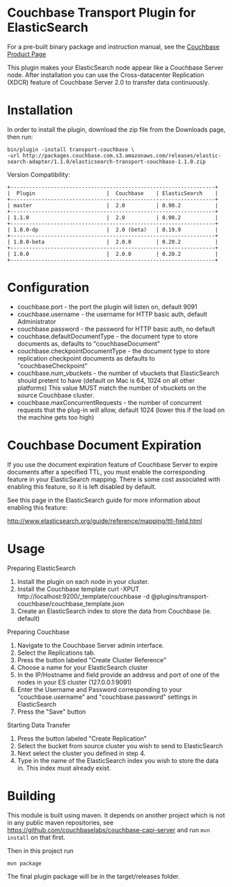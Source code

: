 Couchbase Transport Plugin for ElasticSearch
=================================================

For a pre-built binary package and instruction manual, see the [Couchbase Product Page](http://www.couchbase.com/elasticsearch-plug-in)

This plugin makes your ElasticSearch node appear like a Couchbase Server node.  After installation you can use the Cross-datacenter Replication (XDCR) feature of Couchbase Server 2.0 to transfer data continuously.

Installation
============

In order to install the plugin, download the zip file from the Downloads page, then run: 

    bin/plugin -install transport-couchbase \
    -url http://packages.couchbase.com.s3.amazonaws.com/releases/elastic-search-adapter/1.1.0/elasticsearch-transport-couchbase-1.1.0.zip
    
Version Compatibility:

    +------------------------------------------------------------------+
    |  Plugin                       |  Couchbase    | ElasticSearch    |
    +------------------------------------------------------------------+
    | master                        |  2.0          | 0.90.2           |
    +------------------------------------------------------------------+
    | 1.1.0                         |  2.0          | 0.90.2           |
    +------------------------------------------------------------------+
    | 1.0.0-dp                      |  2.0 (beta)   | 0.19.9           |
    +------------------------------------------------------------------+
    | 1.0.0-beta                    |  2.0.0        | 0.20.2           |
    +------------------------------------------------------------------+
    | 1.0.0                         |  2.0.0        | 0.20.2           |
    +------------------------------------------------------------------+
    
Configuration
=============

- couchbase.port - the port the plugin will listen on, default 9091
- couchbase.username - the username for HTTP basic auth, default Administrator
- couchbase.password - the password for HTTP basic auth, no default
- couchbase.defaultDocumentType - the document type to store documents as, defaults to "couchbaseDocument"
- couchbase.checkpointDocumentType - the document type to store replication checkpoint documents as defaults to "couchbaseCheckpoint"
- couchbase.num_vbuckets - the number of vbuckets that ElasticSearch should pretent to have (default on Mac is 64, 1024 on all other platforms)  This value MUST match the number of vbuckets on the source Couchbase cluster.
- couchbase.maxConcurrentRequests - the number of concurrent requests that the plug-in will allow, default 1024 (lower this if the load on the machine gets too high)

Couchbase Document Expiration
=============================

If you use the document expiration feature of Couchbase Server to expire documents after a specified TTL, you must enable the corresponding feature in your ElasticSearch mapping.  There is some cost associated with enabling this feature, so it is left disabled by default.

See this page in the ElasticSearch guide for more information about enabling this feature:

http://www.elasticsearch.org/guide/reference/mapping/ttl-field.html


Usage
=====

Preparing ElasticSearch

1. Install the plugin on each node in your cluster.
2. Install the Couchbase template
    curl -XPUT http://localhost:9200/_template/couchbase -d @plugins/transport-couchbase/couchbase_template.json
3. Create an ElasticSearch index to store the data from Couchbase (ie. default)

Preparing Couchbase

1. Navigate to the Couchbase Server admin interface.
2. Select the Replications tab.
3. Press the button labeled "Create Cluster Reference"
4. Choose a name for your ElasticSearch cluster
5. In the IP/Hostname and field provide an address and port of one of the nodes in your ES cluster (127.0.0.1:9091)
6. Enter the Username and Password corresponding to your "couchbase.username" and "couchbase.password" settings in ElasticSearch
7. Press the "Save" button

Starting Data Transfer

1. Press the button labeled "Create Replication"
2. Select the bucket from source cluster you wish to send to ElasticSearch
3. Next select the cluster you defined in step 4.
4. Type in the name of the ElasticSearch index you wish to store the data in.  This index must already exist.

Building
========

This module is built using maven.  It depends on another project which is not in any public maven repositories, see https://github.com/couchbaselabs/couchbase-capi-server and run `mvn install` on that first.

Then in this project run

    mvn package
    
The final plugin package will be in the target/releases folder.
